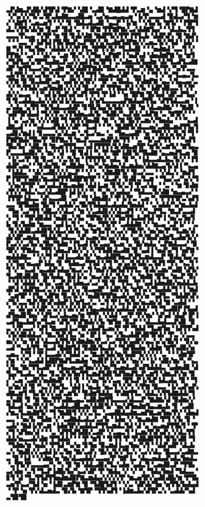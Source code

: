 ▃▛▟▆▃▛▟█▞▟▜▛▟▝▛▇▞▝▟█▝▃▟▉▝▇▟█▟▟▝▛▃▆▝▄▝▆▟▝▞▜▝█▛▇▟▝▞▚▞▞▞▜▞▃▜▛▃▙▟▇▃▃▟█▃▅▝▃▞▅▃▄▃▄▃▅▝▐▞▛▃▃▃▟▝▉▟▃▞▜▝▆▞▝▟▇▜▝▃▅▃▅▜▝▝▞▝▊▝█▟▃▟▃▟▊▝▄▃▛▝▐▞▆▝▝▞▙▞▙▝▇▜▞▝▐▜▛▜▟▃▚▜▜▞▟▞▆▝▊▃▛▝▉▟▝▃▝▝▐▛▇▝▛▛▇▛▇▞▃▞▟▟▇▜▄▞▝▝▟▃▙▃▜▜▃▃▃▜▚▃▄▝▚▜▛▝▆▝█▝▊▟▞▟▇▝▇▟▛▜▞▞▛▛▐▜▜▃▙▝▟▟▛▟▚▝█▝▇▟▚▝▝▝▃▃▝▛▐▟▜▟▐▜▙▜▙▟▚▃▛▜▛▞▄▜▃▟▆▜▟▛▇▞▞▃▅▃▜▞▞▜▟▝▐▟▞▝▇▝▚▜▝▜▄▜▅▞▝▟▟▟▞▞▞▛▐▜▃▜▛▜▚▜▞▝▜▃▙▟▊▝▝▝▅▟▆▟▝▃▃▜▝▞▛▛▇▞▝▃▞▝▝▟▞▃▝▃▆▝▉▞▚▝▞▜▅▝▄▛▇▛▐▝▅▟▚▟▝▟▅▟▆▛▇▝▅▝▆▜▞▜▟▜▃▞▄▜▛▜▄▟▆▃▛▃▞▞▄▟▐▜▄▜▛▜▝▃▚▟▆▃▙▜▄▟▆▝▟▞▜▃▟▜▃▟▇▟▛▝▆▜▜▃▃▞▅▞▃▟▆▝▜▞▟▟▛▛▇▟▞▜▙▞▃▃▜▜▄▞▚▜▙▜▞▜▚▝▚▞▛▃▃▃▙▜▜▞▄▞▃▞▙▞▚▜▃▞▚▞▙▜▝▜▜▝▅▃▅▃▞▟▛▝▄▃▚▝▝▜▝▞▚▞▜▃▄▃▜▃▞▛▇▝▉▝▉▃▙▟▛▃▅▝▄▟▜▞▄▜▛▞▝▜▛▝▃▜▙▟▃▝▛▟▆▛▇▝▄▃▚▜▄▃▄▞▃▝▞▝▚▜▜▟▞▃▅▜▅▟▊▞▞▞▟▝█▃▞▃▛▝▛▛▇▃▛▟▝▞▙▝▐▟▛▟▉▃▃▜▝▞▛▟▞▞▄▃▄▝▐▝▚▟▐▞▙▟▚▟▚▟▜▝▛▜▝▛▐▟▝▝▅▝█▛▇▝█▞▙▟▝▟▛▃▛▜▄▞▜▝▊▃▟▟▄▃▙▞▞▟▞▟▐▞▟▃▃▝▐▞▅▜▃▃▃▃▄▛▇▟▄▟▜▜▄▝▟▜▜▟▃▃▅▝▐▃▚▟▄▝▄▜▜▝▜▞▙▟▃▃▟▟▛▝▊▜▙▜▄▞▙▜▟▞▝▟▊▝▆▝▟▃▅▟▇▞▝▝▇▟▊▝▚▟▛▜▛▟▄▟▝▜▞▞▛▃▚▜▜▟▅▃▟▞▙▝▜▟▉▞▚▃▛▟▞▃▙▛▇▝▃▝▇▜▛▞▝▝▐▝▄▝▃▞▆▝▞▞▞▟█▝▜▝▇▜▚▜▅▟▉▝▇▝▚▝▇▝█▞▛▃▆▞▞▜▅▟▄▝▝▝▚▃▟▟▇▃▟▝▝▝▚▟▃▃▟▜▟▞▞▟▛▝▜▃▟▝▝▝▚▝█▟█▜▞▟▃▃▅▞▃▟█▃▆▟▜▜▄▜▃▟▊▞▆▟▐▝▊▃▃▃▚▞▟▃▆▝▃▜▃▞▅▃▝▃▝▜▅▃▄▟▛▝▅▝▜▜▞▞▄▜▄▜▝▜▝▛▇▛▇▟▞▜▙▞▛▝▉▛▇▃▜▝▆▃▛▃▃▃▆▟▛▟▞▜▜▝▝▃▝▜▞▃▛▜▜▝▝▝▚▟▜▜▙▞▙▞▝▟█▃▜▝▇▃▅▜▜▜▃▃▚▟▐▜▜▜▚▜▞▟▇▃▅▜▛▝▆▜▞▃▆▜▞▝▇▜▄▃▛▃▃▃▙▟▉▞▚▝▆▞▝▟▝▝█▝▊▟▐▝▚▝▛▝▇▛▐▟▊▜▞▜▙▟▇▝▄▃▅▟▜▃▅▝▉▝▐▞▃▞▛▝█▝▊▃▞▝▞▃▜▞▆▝▐▜▜▜▜▞▚▟▃▝▉▝▚▝▐▟▃▃▟▃▙▃▜▞▞▝▐▜▟▟▛▃▅▞▝▝▊▟▅▜▙▝▚▟█▟▆▝▅▞▚▞▆▟▅▞▟▃▆▟▅▞▟▟▇▃▄▜▞▟▐▝▚▃▄▝▐▟▟▃▝▝▟▞▃▟▉▞▞▞▄▃▛▝▝▞▝▃▝▟▇▟▉▜▞▝▉▃▞▃▃▝▝▞▟▃▚▝▆▟▜▛▐▜▛▜▚▟▉▞▆▃▟▟▜▜▜▟█▛▇▜▛▝▝▟▃▟▚▝▊▟▊▃▜▃▆▝▝▜▄▞▃▞▚▞▞▜▝▞▅▞▛▜▛▝▄▞▄▟▃▛▇▃▅▟▆▝▟▟▐▃▆▝▊▜▞▃▜▝▛▃▞▟▄▝▝▃▝▝▆▝▊▟▆▞▛▞▞▜▟▃▚▃▞▟▃▟█▛▐▟▐▞▞▝▚▝▚▞▚▞▄▟▄▞▝▜▟▃▃▜▞▟▇▝▅▃▄▃▞▝▐▜▜▛▐▟▃▃▝▟▚▃▃▟▊▝▃▞▝▜▝▟▆▟▉▞▝▛▐▞▛▃▝▃▅▝▚▝▛▜▜▜▛▃▚▟▜▃▃▝█▜▙▟▆▝█▞▜▝▄▟▟▞▃▜▙▜▜▟▄▟▃▟▄▟▄▜▅▟▟▝▝▃▚▟▟▞▚▞▆▃▙▟▝▜▅▝▃▞▜▜▝▟█▃▞▞▟▃▞▝▆▝▞▃▟▟▊▞▞▟▃▟▜▝▝▞▚▃▛▜▃▝▇▃▛▃▃▟▚▝▜▝▝▜▛▟▉▟▟▝▅▟▊▃▚▜▄▝▜▛▇▞▛▞▞▜▅▜▜▃▙▟▜▟▝▛▐▝▅▞▃▜▅▜▙▝▊▞▙▟▆▝▆▃▃▝▄▟▐▃▜▝▃▝▅▃▝▜▜▞▛▝▃▟▟▟▇▝▞▝▆▃▄▝▃▛▐▞▝▝▃▝▊▞▟▟▉▃▟▟▉▜▞▟▃▞▟▞▙▝▆▝▆▜▄▜▚▞▃▞▞▜▙▜▚▝▅▞▅▞▛▝▜▃▆▞▟▟▞▟▛▃▆▟▄▝▜▟▟▞▚▟▃▃▝▟▚▃▅▞▅▞▄▞▞▟▄▝▄▞▚▜▙▟▚▟▆▜▃▟▅▜▞▞▛▃▞▞▃▞▙▞▄▜▙▞▜▟▆▝▐▜▃▟▐▜▞▃▄▞▜▃▅▝▄▝█▞▅▟▄▝▃▛▇▟▃▃▞▝▉▜▛▞▝▛▇▟▃▝▜▜▝▟▅▃▛▟▞▞▚▝▞▜▜▟▊▟▃▟▇▝█▝▄▟▐▝▅▟▚▞▜▝▅▛▇▝▅▟▟▟▇▃▝▝▞▞▜▝▚▟▐▃▃▟▄▜▞▝▅▃▟▟█▜▅▃▛▟▜▃▆▟▃▃▛▝▉▟▄▜▄▞▃▞▞▜▄▞▅▃▄▛▐▟▄▝▊▝▜▟▅▃▞▜▜▟▝▞▜▝▚▞▄▞▙▜▟▞▃▜▟▜▝▜▚▝▚▃▜▝▜▝▞▝▚▃▟▝▄▃▟▟▚▟▄▞▆▃▞▃▜▝▆▟▚▜▅▜▟▜▜▜▃▝▊▟▞▃▆▞▚▟█▝▟▜▞▜▃▟▉▟▉▟▊▝█▞▙▟▄▝▉▟▐▞▄▝▅▃▞▟▞▃▜▞▅▝▄▝▆▟▇▝█▜▃▝▆▃▛▝▉▞▝▝▟▝▟▟▟▝▄▜▄▝▃▟▚▛▐▟▅▃▞▃▞▝█▝▊▝▜▜▃▝▛▝▄▟▐▟▅▟▉▞▅▟▟▃▙▟▛▟▝▟▟▛▇▃▞▃▚▜▜▃▛▞▄▝▉▃▄▟▛▝▐▟▛▞▙▝▆▜▚▞▞▜▄▟▟▞▜▝▐▝▆▟▝▃▆▜▛▝▐▜▄▝▟▛▇▝▉▃▜▞▞▝▅▟▉▜▜▛▇▃▟▞▄▞▛▞▅▝▚▟▜▃▝▜▟▟▛▟▚▞▜▞▃▃▜▟▚▜▛▟▚▟▅▛▐▞▆▜▃▞▃▝▃▜▝▛▐▃▜▞▙▞▅▃▆▞▟▝▇▝▃▟▟▝▝▝▃▝▟▞▄▞▞▟▛▃▚▞▞▞▟▞▞▟▚▜▄▃▅▟▟▞▄▟▟▃▛▟▟▞▝▜▝▜▃▟▉▛▐▜▄▟▟▜▅▟▊▜▅▞▝▟▜▃▞▃▙▃▅▞▆▝▛▜▚▝▞▟▟▝▃▞▛▝▛▞▆▞▝▟▚▟▝▟▄▛▐▛▐▃▟▜▄▃▙▟▚▞▜▃▅▝▟▜▞▜▚▛▇▟▞▞▙▝▇▜▅▝▉▃▛▝▝▟▃▃▙▟▃▃▛▟▊▝▉▃▝▞▛▃▃▞▝▟▜▝▇▃▄▟▐▃▞▜▛▃▙▟▜▃▅▞▛▝▛▝▜▟▟▝▜▃▆▜▅▝▐▟▜▜▚▟▚▜▞▟▉▟▟▃▞▝▇▃▜▟▚▜▃▝▅▝▐▛▐▝▚▃▝▞▙▃▟▟▛▟▉▜▛▟▞▝▛▃▝▞▃▃▅▞▞▝▅▝▛▟▝▟▃▃▙▜▜▞▛▟▆▟▆▞▛▃▞▃▞▜▜▞▄▟▛▞▄▃▚▞▄▜▙▜▝▝▊▞▄▃▟▝▚▃▙▜▜▃▜▃▟▝█▟▇▜▟▝▉▟█▞▙▃▙▞▝▜▟▜▙▟▅▝▟▟▆▝▇▜▚▟▉▞▅▃▅▃▝▞▜▝▝▛▐▃▃▟▞▞▜▟▟▝▃▝▇▃▙▜▟▞▆▞▙▟▛▜▞▞▞▞▝▃▝▝▝▟▆▜▛▞▆▝▝▞▚▃▟▟▐▟█▛▇▟▜▃▆▟▅▝▅▟▊▛▐▞▄▜▞▝▅▞▞▝▐▞▝▟▉▞▆▞▚▝▚▃▚▜▄▝▇▞▜▜▃▟▛▝▐▜▄▃▅▃▅▜▅▞▞▞▆▞▜▃▅▟▃▟▚▟▜▟▟▟▃▝▄▟▅▟▉▝▟▜▄▞▜▃▟▃▝▟▃▝▊▃▜▞▙▜▅▜▜▃▆▟▜▟▊▜▟▜▅▟▜▃▛▃▆▜▝▟▆▃▛▞▆▝▉▞▝▃▅▝▃▟▛▞▅▟▆▟▛▝▐▝▊▝▝▞▅▞▜▞▞▃▄▝█▜▃▛▐▞▙▛▐▟▃▟▄▝█▝▝▜▚▞▆▞▟▝▉▝▚▃▚▜▅▜▃▝▟▟▐▝▅▃▙▝▅▃▜▝▞▞▚▝▞▛▇▝█▃▃▝▐▞▃▟▚▟▚▟▇▃▆▜▝▜▄▜▞▞▞▃▛▃▆▜▞▝▉▟▆▜▟▟▄▝▛▟▇▜▜▃▝▟▟▃▚▜▜▟▇▟▟▞▜▃▚▟▉▝▊▝▇▝▇▃▜▜▚▟▇▃▄▃▚▟▉▟▇▜▜▃▃▃▞▟▃▃▛▝▇▟▇▞▟▝▉▟▆▞▞▜▟▃▟▝▅▞▛▞▟▝▚▃▟▟▃▟█▃▆▞▟▟▊▜▞▝▅▞▟▜▅▟▆▜▄▃▆▃▙▝▊▝▃▟▊▞▆▃▜▃▆▟▇▜▞▝▜▝▇▟▉▜▝▞▞▃▜▃▝▃▄▟█▟▄▟▆▃▅▛▇▃▅▜▅▞▛▞▝▟▅▟▃▃▝▝▅▞▙▝▜▟▆▝▞▝▃▟▇▟▃▟▃▞▃▞▙▝▐▟▅▝▞▝▆▃▆▟▇▝▛▜▝▞▙▝▊▝▃▟▞▝▇▟▐▞▛▃▆▝▐▟▅▜▛▞▄▟▟▃▛▜▜▃▆▟▃▜▟▝▟▝▄▝▄▃▅▟▜▜▙▜▝▝▛▞▜▝▟▜▅▞▟▝▝▝▃▝▟▜▜▟▜▟▉▞▃▟▛▝▞▃▄▃▜▝▐▃▆▞▛▟▚▟▚▝▞▟▃▜▜▟▟▞▅▃▃▟▞▟▆▝▛▜▟▟▞▝▝▝▛▝▆▜▝▝▊▜▜▝▛▝▛▟█▟▉▜▜▝▉▜▞▟▉▝▜▝▜▟▆▞▆▝▅▟▞▝▛▜▟▝▚▞▅▝▊▜▅▝▉▃▆▟▐▃▄▜▅▞▚▜▝▝▟▟▚▟▛▝▟▃▙▃▚▝▆▟▊▞▞▃▟▟▐▞▃▜▅▝▇▞▃▟▚▝█▞▄▜▞▞▜▃▚▝▃▞▞▟▃▝█▃▃▞▃▟▇▃▃▝█▝▐▟▝▝▞▟▆▞▅▝▆▞▟▃▄▟▟▞▃▃▄▞▛▝▇▛▐▃▝▟▄▃▅▟▄▟▚▟▃▜▅▟▃▝▃▜▜▞▛▃▃▃▄▞▚▝▚▝▉▝▇▝▟▟▃▟▊▞▜▃▚▟▅▝▄▟▃▜▝▃▅▟▉▃▛▝▜▜▙▃▞▟▅▝▃▜▝▜▃▛▐▟█▞▙▞▚▃▞▟▛▝▛▝▇▟▄▝▞▝▞▝▚▝▜▟▄▜▅▟▝▜▟▃▃▝▊▜▝▟▝▜▃▜▜▟▜▜▅▟▆▟▉▛▇▃▆▟▄▞▞▞▞▞▛▝▆▃▅▜▛▞▄▟▊▟█▞▆▝▛▜▙▃▅▜▚▃▞▜▟▝▅▝▐▟▊▃▆▛▇▝▉▝▜▟█▜▟▜▝▝▞▃▝▟▛▟▞▜▅▝▅▜▜▞▙▟▄▟▝▝▛▝▅▝▛▞▟▃▅▟▃▝▉▞▙▝▇▜▛▝▜▜▚▟▜▝▐▟▆▃▙▞▟▜▛▃▚▝▃▟▟▞▚▟▃▜▉▜▉
